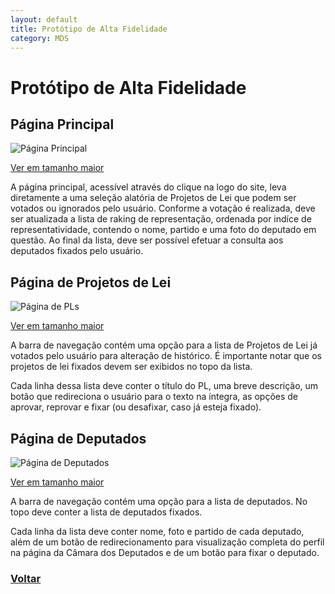 ```yaml
---
layout: default
title: Protótipo de Alta Fidelidade
category: MDS
---
```


# Protótipo de Alta Fidelidade

## Página Principal

![Página Principal](https://image.ibb.co/eXQEmc/prot1.png)

[Ver em tamanho maior](https://image.ibb.co/eXQEmc/prot1.png)

A página principal, acessível através do clique na logo do site, leva diretamente a uma seleção alatória de Projetos de Lei que podem ser votados ou ignorados pelo usuário. Conforme a votação é realizada, deve ser atualizada a lista de raking de representação, ordenada por indíce de representatividade, contendo o nome, partido e uma foto do deputado em questão. Ao final da lista, deve ser possível efetuar a consulta aos deputados fixados pelo usuário.

## Página de Projetos de Lei

![Página de PLs](https://image.ibb.co/i5poex/prot2.png)

[Ver em tamanho maior](https://image.ibb.co/i5poex/prot2.png)

A barra de navegação contém uma opção para a lista de Projetos de Lei já votados pelo usuário para alteração de histórico. É importante notar que os projetos de lei fixados devem ser exibidos no topo da lista.

Cada linha dessa lista deve conter o título do PL, uma breve descrição, um botão que redireciona o usuário para o texto na íntegra, as opções de aprovar, reprovar e fixar (ou desafixar, caso já esteja fixado).

## Página de Deputados

![Página de Deputados](https://image.ibb.co/fcbn6c/prot3.png)

[Ver em tamanho maior](https://image.ibb.co/i5poex/prot2.png)

A barra de navegação contém uma opção para a lista de deputados. No topo deve conter a lista de deputados fixados.

Cada linha da lista deve conter nome, foto e partido de cada deputado, além de um botão de redirecionamento para visualização completa do perfil na página da Câmara dos Deputados e de um botão para fixar o deputado.

### [Voltar](./../)
